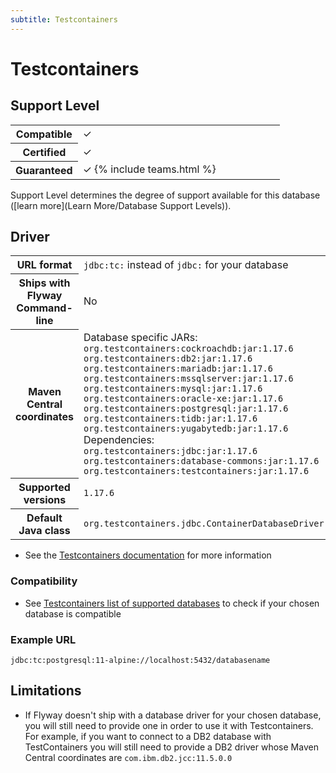 ```yaml
---
subtitle: Testcontainers
---
```

# Testcontainers

## Support Level

<table class="table">
    <tr>
        <th width="25%">Compatible</th>
        <td>&#10003;</td>
    </tr>
    <tr>
        <th width="25%">Certified</th>
        <td>&#10003;</td>
    </tr>
    <tr>
        <th width="25%">Guaranteed</th>
        <td>&#10003; {% include teams.html %}</td>
    </tr>
</table>

Support Level determines the degree of support available for this database ([learn more](Learn More/Database Support Levels)). 

## Driver
<table class="table">
<tr>
<th>URL format</th>
<td><code>jdbc:tc:</code> instead of <code>jdbc:</code> for your database</td>
</tr>
<tr>
<th>Ships with Flyway Command-line</th>
<td>No</td>
</tr>
<tr>
<th>Maven Central coordinates</th>
<td>Database specific JARs: <br/>
<code>org.testcontainers:cockroachdb:jar:1.17.6</code> <br/>
<code>org.testcontainers:db2:jar:1.17.6</code> <br/>
<code>org.testcontainers:mariadb:jar:1.17.6</code> <br/>
<code>org.testcontainers:mssqlserver:jar:1.17.6</code> <br/>
<code>org.testcontainers:mysql:jar:1.17.6</code> <br/>
<code>org.testcontainers:oracle-xe:jar:1.17.6</code> <br/>
<code>org.testcontainers:postgresql:jar:1.17.6</code> <br/>
<code>org.testcontainers:tidb:jar:1.17.6</code> <br/>
<code>org.testcontainers:yugabytedb:jar:1.17.6</code> <br/>
Dependencies: <br/>
<code>org.testcontainers:jdbc:jar:1.17.6</code> <br/>
<code>org.testcontainers:database-commons:jar:1.17.6</code> <br/>
<code>org.testcontainers:testcontainers:jar:1.17.6</code></td>
</tr>
<tr>
<th>Supported versions</th>
<td><code>1.17.6</code></td>
</tr>
<tr>
<th>Default Java class</th>
<td><code>org.testcontainers.jdbc.ContainerDatabaseDriver</code></td>
</tr>
</table>

- See the [Testcontainers documentation](https://www.testcontainers.org/modules/databases/jdbc/) for more information

### Compatibility

- See [Testcontainers list of supported databases](https://www.testcontainers.org/modules/databases/) to check if your chosen database is compatible

### Example URL

```
jdbc:tc:postgresql:11-alpine://localhost:5432/databasename
```

## Limitations

- If Flyway doesn't ship with a database driver for your chosen database, you will still need to provide one in order to use it with Testcontainers. For example, if you want to connect to a DB2 database with TestContainers you will still need to provide a DB2 driver whose Maven Central coordinates are <code>com.ibm.db2.jcc:11.5.0.0</code>
